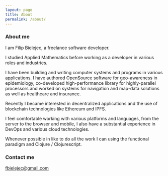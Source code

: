 ```yaml
---
layout: page
title: About
permalink: /about/
---
```


### About me

I am Filip Bielejec, a freelance software developer.

I studied Applied Mathematics before working as a developer in various roles and industries.

I have been building and writing computer systems and programs in various applications.
I have authored OpenSource software for geo-awareness in epidemiology, co-developed high-performance library for highly-parallel processors and worked on systems for navigation and map-data solutions as well as healthcare and insurance.

Recently I became interested in decentralized applications and the use of blockchain technologies like Ethereum and IPFS.

I feel comfortable working with various platforms and languages, from the server to the browser and mobile, I also have a substantial experience in DevOps and various cloud technologies.

Whenever possible in like to do all the work I can using the functional paradigm and Clojure / Clojurescript.

### Contact me

[fbielejec@gmail.com](mailto:fbielejec@gmail.com)
